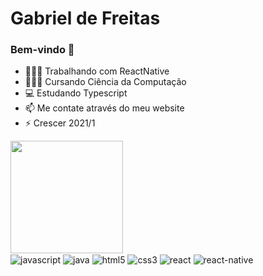 # Gabriel de Freitas

### Bem-vindo 👋

- 👨🏻‍💻 Trabalhando com ReactNative
- 👨🏻‍🎓 Cursando Ciência da Computação
- 💻 Estudando Typescript
- 📫 Me contate através do meu website
- ⚡ Crescer 2021/1

<img height="180em" src="https://github-readme-stats.vercel.app/api/top-langs/?username=gabridefreitas&layout=compact&langs_count=10&theme=github_dark"/>

<div>
  <img align="center" alt="javascript" src="https://img.shields.io/badge/JavaScript-323330?style=for-the-badge&logo=javascript&logoColor=F7DF1E">
  <img align="center" alt="java" src="https://img.shields.io/badge/Java-ED8B00?style=for-the-badge&logo=java&logoColor=white">
  <img align="center" alt="html5" src="https://img.shields.io/badge/HTML5-E34F26?style=for-the-badge&logo=html5&logoColor=white">
  <img align="center" alt="css3" src="https://img.shields.io/badge/CSS3-1572B6?style=for-the-badge&logo=css3&logoColor=white">
  <img align="center" alt="react" src="https://img.shields.io/badge/React-20232A?style=for-the-badge&logo=react&logoColor=61DAFB">
  <img align="center" alt="react-native" src="https://img.shields.io/badge/React_Native-20232A?style=for-the-badge&logo=react&logoColor=61DAFB">
  <img align="center" alt="" src="">
  <img align="center" alt="" src="">
</div>
